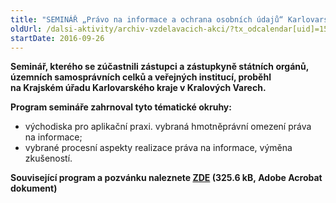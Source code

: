 ```yaml
---
title: "SEMINÁŘ „Právo na informace a ochrana osobních údajů“ Karlovarský kraj"
oldUrl: /dalsi-aktivity/archiv-vzdelavacich-akci/?tx_odcalendar[uid]=153&cHash=bd30e5e541a17ce433801edb48cdd27d
startDate: 2016-09-26
---
```


<p><b>Seminář, kterého se zúčastnili zástupci a zástupkyně státních orgánů, územních samosprávních celků a veřejných institucí, proběhl na Krajském úřadu Karlovarského kraje v Kralových Varech.</b></p>
<p><b>Program semináře zahrnoval tyto tématické okruhy:</b></p>
<p></p><ul><li>východiska pro aplikační praxi. vybraná hmotněprávní omezení práva na informace;</li><li>vybrané procesní aspekty realizace práva na informace, výměna zkušeností.</li></ul><p><b>Související program a pozvánku naleznete <a href="/uploads-import/projekt_ESF/ARCHIV_2016/SEMINARE_ARCHIV/09_26_Pravo_na_informace_a_ochrana_osobnich_udaju_pozvanka.pdf" target="_blank">ZDE</a> (325.6 kB, Adobe Acrobat dokument)</b></p>
<p></p>
